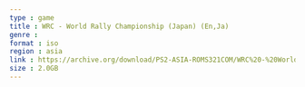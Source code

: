 ```yaml
---
type : game
title : WRC - World Rally Championship (Japan) (En,Ja)
genre : 
format : iso
region : asia
link : https://archive.org/download/PS2-ASIA-ROMS321COM/WRC%20-%20World%20Rally%20Championship%20%28Japan%29%20%28En%2CJa%29.7z
size : 2.0GB
---
```


